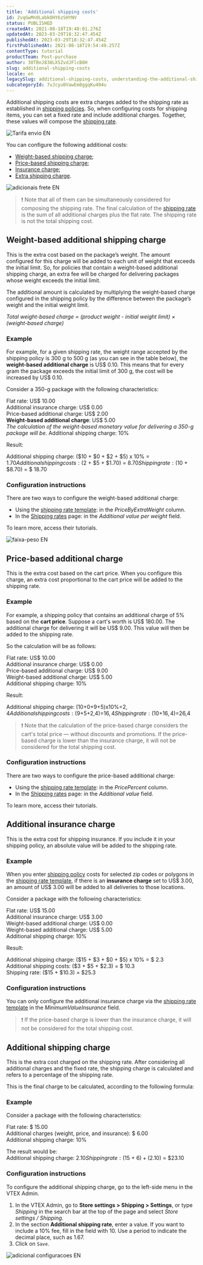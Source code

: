```yaml
---
title: 'Additional shipping costs'
id: 2vqGwMn0LabkOHY6zSHYNV
status: PUBLISHED
createdAt: 2021-08-18T19:48:01.276Z
updatedAt: 2023-03-29T18:32:47.454Z
publishedAt: 2023-03-29T18:32:47.454Z
firstPublishedAt: 2021-08-18T19:54:49.257Z
contentType: tutorial
productTeam: Post-purchase
author: 30TBnJ838LXSZvdJFlcB8H
slug: additional-shipping-costs
locale: en
legacySlug: additional-shipping-costs, understanding-the-additional-shipping-cost
subcategoryId: 7uJcyu0VawEm8ggqKu404u
---
```


Additional shipping costs are extra charges added to the shipping rate as established in [shipping policies](https://help.vtex.com/en/tutorial/politica-de-envio--tutorials_140). So, when configuring costs for shipping items, you can set a fixed rate and include additional charges. Together, these values will compose the [shipping rate](https://help.vtex.com/en/tutorial/gerenciar-valores-de-frete--tutorials_141). 

![Tarifa envio EN](https://images.ctfassets.net/alneenqid6w5/21DY5nCwLfuquTatiw2Q3e/8aa8e3fcbe570f3862e3e31b3a7db0eb/Tarifa_envio_EN.svg)

You can configure the following additional costs:

* [Weight-based shipping charge](https://help.vtex.com/en/tutorial/additional-shipping-costs--2vqGwMn0LabkOHY6zSHYNV#weight-based-additional-shipping-charge);
* [Price-based shipping charge](https://help.vtex.com/en/tutorial/additional-shipping-costs--2vqGwMn0LabkOHY6zSHYNV#price-based-additional-charge);
* [Insurance charge](https://help.vtex.com/en/tutorial/additional-shipping-costs--2vqGwMn0LabkOHY6zSHYNV#additional-insurance-charge);
* [Extra shipping charge](https://help.vtex.com/en/tutorial/additional-shipping-costs--2vqGwMn0LabkOHY6zSHYNV#additional-shipping-charge).

![adicionais frete EN](https://images.ctfassets.net/alneenqid6w5/3j3VNUKq6qTGJRfGWGbc14/eee27446335556a96fece61f8d2f0e8f/adicionais_frete_EN.svg)

>❗ Note that all of them can be simultaneously considered for composing the shipping rate. The final calculation of the [shipping rate](https://help.vtex.com/en/tutorial/tarifas-de-envio--1Balpg3rv0854udEPedvMM) is the sum of all additional charges plus the flat rate. 
> The shipping rate is not the total shipping cost.

## Weight-based additional shipping charge

This is the extra cost based on the package’s weight. The amount configured for this charge will be added to each unit of weight that exceeds the initial limit. So, for policies that contain a weight-based additional shipping charge, an extra fee will be charged for delivering packages whose weight exceeds the initial limit. 

The additional amount is calculated by multiplying the weight-based charge configured in the shipping policy by the difference between the package’s weight and the initial weight limit.

_Total weight-based charge = (product weight - initial weight limit) × (weight-based charge)_

### Example

For example, for a given shipping rate, the weight range accepted by the shipping policy is 300 g to 500 g (as you can see in the table below), the **weight-based additional charge** is US$ 0.10. This means that for every gram the package exceeds the initial limit of 300 g, the cost will be increased by US$ 0.10. 

Consider a 350-g package with the following characteristics:

Flat rate: US$ 10.00  
Additional insurance charge: US$ 0.00  
Price-based additional charge: US$ 2.00  
**Weight-based additional charge**: US$ 5.00  
_The calculation of the weight-based monetary value for delivering a 350-g package will be._ 
Additional shipping charge: 10%      

Result:

Additional shipping charge: ($10 + $0 + $2 + $5) x 10% = $1.70  
Additional shipping costs: ($2 + $5 + $1.70) = $8.70  
Shipping rate: ($10 + $8.70) = $ 18.70  

### Configuration instructions 

There are two ways to configure the weight-based additional charge:

* Using the [shipping rate template](https://help.vtex.com/en/tutorial/planilha-de-frete--tutorials_127): in the _PriceByExtraWeight_ column.
* In the [Shipping rates](https://help.vtex.com/en/tutorial/gerenciar-tarifas-de-envio--tutorials_141) page: in the _Additional value per weight_ field.

To learn more, access their tutorials.

![faixa-peso EN](https://images.ctfassets.net/alneenqid6w5/4s9nSGox3lNthbGiDUdOFq/df911253923073437cf3708e1d2b753b/faixa-peso_EN.png)

## Price-based additional charge

This is the extra cost based on the cart price. When you configure this charge, an extra cost proportional to the cart price will be added to the shipping rate. 

### Example

For example, a shipping policy that contains an additional charge of 5% based on the **cart price**. Suppose a cart's worth is US$ 180.00. The additional charge for delivering it will be US$ 9.00. This value will then be added to the shipping rate.

So the calculation will be as follows:

Flat rate: US$ 10.00  
Additional insurance charge: US$ 0.00  
Price-based additional charge: US$ 9.00  
Weight-based additional charge: US$ 5.00  
Additional shipping charge: 10%  

Result:

Additional shipping charge: ($10+$0+$9+$5)x10%=$2,4  
Additional shipping costs:($9+$5+$2,4)=$16,4  
Shipping rate: ($10+$16,4)=$26,4  

>❗ Note that the calculation of the price-based charge considers the cart's total price — without discounts and promotions. If the price-based charge is lower than the insurance charge, it will not be considered for the total shipping cost.

### Configuration instructions 

There are two ways to configure the price-based additional charge:

* Using the [shipping rate template](https://help.vtex.com/en/tutorial/planilha-de-frete--tutorials_127): in the _PricePercent_ column.
* In the [Shipping rates](https://help.vtex.com/en/tutorial/gerenciar-tarifas-de-envio--tutorials_141) page: in the _Additional value_ field.

To learn more, access their tutorials.

## Additional insurance charge

This is the extra cost for shipping insurance. If you include it in your shipping policy, an absolute value will be added to the shipping rate.

### Example

When you enter [shipping policy](https://help.vtex.com/en/tutorial/politica-de-envio--tutorials_140) costs for selected zip codes or polygons in the [shipping rate template](https://help.vtex.com/en/tutorial/planilha-de-frete--tutorials_127), if there is an **insurance charge** set to US$ 3.00, an amount of US$ 3.00 will be added to all deliveries to those locations.

Consider a package with the following characteristics:

Flat rate: US$ 15.00  
Additional insurance charge: US$ 3.00  
Weight-based additional charge: US$ 0.00  
Weight-based additional charge: US$ 5.00  
Additional shipping charge: 10%  

Result:

Additional shipping charge: ($15 + $3 + $0 + $5) x 10% = $ 2.3  
Additional shipping costs: ($3 + $5 + $2.3) = $ 10.3  
Shipping rate: ($15 + $10.3) = $25.3  

### Configuration instructions 

You can only configure the additional insurance charge via the [shipping rate template](https://help.vtex.com/en/tutorial/planilha-de-frete--tutorials_127) in the _MinimumValueInsurance_ field.

>❗ If the price-based charge is lower than the insurance charge, it will not be considered for the total shipping cost.

## Additional shipping charge

This is the extra cost charged on the shipping rate. After considering all additional charges and the fixed rate, the shipping charge is calculated and refers to a percentage of the shipping rate. 

This is the final charge to be calculated, according to the following formula:

### Example

Consider a package with the following characteristics:

Flat rate: $ 15.00  
Additional charges (weight, price, and insurance): $ 6.00  
Additional shipping charge: 10%  

The result would be:  
Additional shipping charge: $2.10  
Shipping rate: ($15 + $6) + ($2.10) = $23.10  

### Configuration instructions 

To configure the additional shipping charge, go to the left-side menu in the VTEX Admin.

1. In the VTEX Admin, go to **Store settings > Shipping > Settings**, or type *Shipping* in the search bar at the top of the page and select *Store settings / Shipping*.    
2. In the section **Additional shipping rate**, enter a value.
    If you want to include a 10% fee, fill in the field with 10. Use a period to indicate the decimal place, such as 1.67.
3. Click on `Save`.

![adicional configuracoes EN](https://images.ctfassets.net/alneenqid6w5/2pVEQFyDHdXcZYpkQW85m0/2a2708eaac81731568792959f167bdd9/adicional_configuracoes_EN.png)
